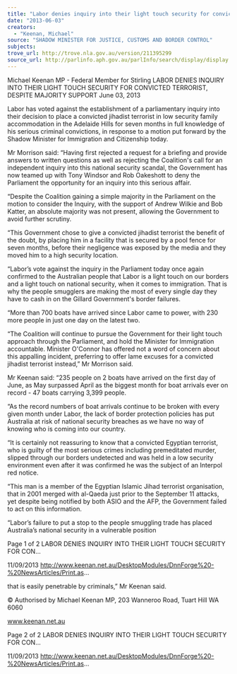 ```yaml
---
title: "Labor denies inquiry into their light touch security for convicted terrorist, despite majority support"
date: "2013-06-03"
creators:
  - "Keenan, Michael"
source: "SHADOW MINISTER FOR JUSTICE, CUSTOMS AND BORDER CONTROL"
subjects:
trove_url: http://trove.nla.gov.au/version/211395299
source_url: http://parlinfo.aph.gov.au/parlInfo/search/display/display.w3p;query=Id%3A%22media/pressrel/2719378%22
---
```


 Michael Keenan MP - Federal Member for  Stirling LABOR DENIES INQUIRY INTO THEIR LIGHT  TOUCH SECURITY FOR CONVICTED  TERRORIST, DESPITE MAJORITY SUPPORT June 03, 2013

 Labor  has  voted  against  the  establishment  of  a  parliamentary  inquiry  into  their  decision  to  place  a  convicted  jihadist terrorist  in  low  security  family  accommodation  in  the  Adelaide  Hills  for  seven  months  in  full  knowledge  of  his  serious criminal convictions, in response to a motion put forward by the Shadow Minister for Immigration and Citizenship today.

 Mr  Morrison  said:  “Having  first  rejected  a  request  for  a  briefing  and  provide  answers  to  written  questions  as  well  as rejecting  the  Coalition's  call  for  an  independent  inquiry  into  this  national  security  scandal,  the  Government  has  now teamed up with Tony Windsor and Rob Oakeshott to deny the Parliament the opportunity for an inquiry into this serious affair.

 “Despite the Coalition gaining a simple majority in the Parliament on the motion to consider the Inquiry, with the support of Andrew Wilkie and Bob Katter, an absolute majority was not present, allowing the Government to avoid further scrutiny. 

 “This Government chose to give a convicted jihadist terrorist the benefit of the doubt, by placing him in a facility that is secured by a pool fence for seven months, before their negligence was exposed by the media and they moved him to a high security location.

 “Labor’s vote against the inquiry in the Parliament today once again confirmed to the Australian people that Labor is a light touch  on  our  borders  and  a  light  touch  on  national  security,  when  it  comes  to  immigration.  That  is  why  the  people smugglers are making the most of every single day they have to cash in on the Gillard Government's border failures.

 “More than 700 boats have arrived since Labor came to power, with 230 more people in just one day on the latest two. 

 “The Coalition will continue to pursue the Government for their light touch approach through the Parliament, and hold the Minister for Immigration accountable. Minister O'Connor has offered not a word of concern about this appalling incident, preferring to offer lame excuses for a convicted jihadist terrorist instead,” Mr Morrison said.

 Mr  Keenan  said:  “235  people  on  2  boats  have  arrived  on  the  first  day  of  June,  as  May  surpassed  April  as  the  biggest month for boat arrivals ever on record - 47 boats carrying 3,399 people.

 “As  the  record  numbers  of  boat  arrivals  continue  to  be  broken  with  every  given  month  under  Labor,  the  lack  of  border protection policies has put Australia at risk of national security breaches as we have no way of knowing who is coming into our country.

 “It is certainly not reassuring to know that a convicted Egyptian terrorist, who is guilty of the most serious crimes including premeditated  murder,  slipped  through  our  borders  undetected  and  was  held  in  a  low  security  environment  even  after  it was confirmed he was the subject of an Interpol red notice.

 “This man is a member of the Egyptian Islamic Jihad terrorist organisation, that in 2001 merged with al-Qaeda just prior to  the  September  11  attacks,  yet  despite  being  notified  by  both  ASIO  and  the  AFP,  the  Government  failed  to  act  on  this information.

 “Labor’s failure to put a stop to the people smuggling trade has placed Australia’s national security in a vulnerable position 

 Page 1 of 2 LABOR DENIES INQUIRY INTO THEIR LIGHT TOUCH SECURITY FOR CON...

 11/09/2013 http://www.keenan.net.au/DesktopModules/DnnForge%20-%20NewsArticles/Print.as...

 that is easily penetrable by criminals,” Mr Keenan said.

 © Authorised by Michael Keenan MP, 203 Wanneroo Road, Tuart Hill WA 6060

 www.keenan.net.au

 Page 2 of 2 LABOR DENIES INQUIRY INTO THEIR LIGHT TOUCH SECURITY FOR CON...

 11/09/2013 http://www.keenan.net.au/DesktopModules/DnnForge%20-%20NewsArticles/Print.as...

